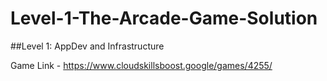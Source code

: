 # Level-1-The-Arcade-Game-Solution

##Level 1: AppDev and Infrastructure

Game Link - https://www.cloudskillsboost.google/games/4255/
